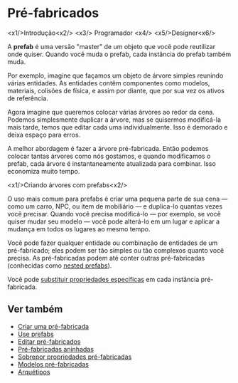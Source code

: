 # Pré-fabricados

<x1\/>Introdução<x2\/>
<x3\/> Programador <x4\/>
<x5\/>Designer<x6\/>

A **prefab** é uma versão "master" de um objeto que você pode reutilizar onde quiser. Quando você muda o prefab, cada instância do prefab também muda.

Por exemplo, imagine que façamos um objeto de árvore simples reunindo várias entidades. As entidades contêm componentes como modelos, materiais, colisões de física, e assim por diante, que por sua vez os ativos de referência.

Agora imagine que queremos colocar várias árvores ao redor da cena. Podemos simplesmente duplicar a árvore, mas se quisermos modificá-la mais tarde, temos que editar cada uma individualmente. Isso é demorado e deixa espaço para erros.

A melhor abordagem é fazer a árvore pré-fabricada. Então podemos colocar tantas árvores como nós gostamos, e quando modificamos o prefab, cada árvore é instantaneamente atualizada para combinar. Isso economiza muito tempo.

<x1\/>Criando árvores com prefabs<x2\/>

O uso mais comum para prefabs é criar uma pequena parte de sua cena — como um carro, NPC, ou item de mobiliário — e duplica-lo quantas vezes você precisar. Quando você precisa modificá-lo — por exemplo, se você quiser mudar seu modelo — você pode alterá-lo em um lugar e aplicar a mudança em todos os lugares ao mesmo tempo.

Você pode fazer qualquer entidade ou combinação de entidades de um pré-fabricado; eles podem ser tão simples ou tão complexos quanto você precisa. As pré-fabricadas podem até conter outras pré-fabricadas (conhecidas como [nested prefabs](nested-prefabs.md)).

Você pode [ substituir propriedades específicas](override-prefab-properties.md) em cada instância pré-fabricada.

## Ver também

* [Criar uma pré-fabricada](create-a-prefab.md)
* [Use prefabs](use-prefabs.md)
* [Editar pré-fabricados](edit-prefabs.md)
* [Pré-fabricadas aninhadas](nested-prefabs.md)
* [Sobrepor propriedades pré-fabricadas](override-prefab-properties.md)
* [Modelos pré-fabricadas](prefab-models.md)
* [Arquétipos](../archetypes.md)